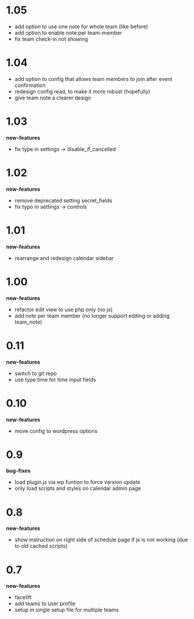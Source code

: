
# 1.05

* add option to use one note for whole team (like before)
* add option to enable note per team-member
* fix team check-in not showing

# 1.04

* add option to config that allows team members to join after event confirmation
* redesign config read, to make it more robust (hopefully)
* give team note a clearer design

# 1.03

**new-features**
* fix type in settings -> disable_if_cancelled

# 1.02

**new-features**
* remove deprecated setting secret_fields
* fix typo in settings -> controls

# 1.01

**new-features**
* rearrange and redesign calendar sidebar

# 1.00

**new-features**
* refactor edit view to use php only (no js)
* add note per team member (no longer support editing or adding team_note)

# 0.11

**new-features**
* switch to git repo
* use type time for time input fields

# 0.10

**new-features**
* move config to wordpress options

# 0.9

**bug-fixes**
* load plugin.js via wp funtion to force version update
* only load scripts and styles on calendar admin page

# 0.8

**new-features**
* show instruction on right side of schedule page if js is not working (due to old cached scripts)

# 0.7

**new-features**
* facelift
* add teams to user profile
* setup in single setup file for multiple teams

